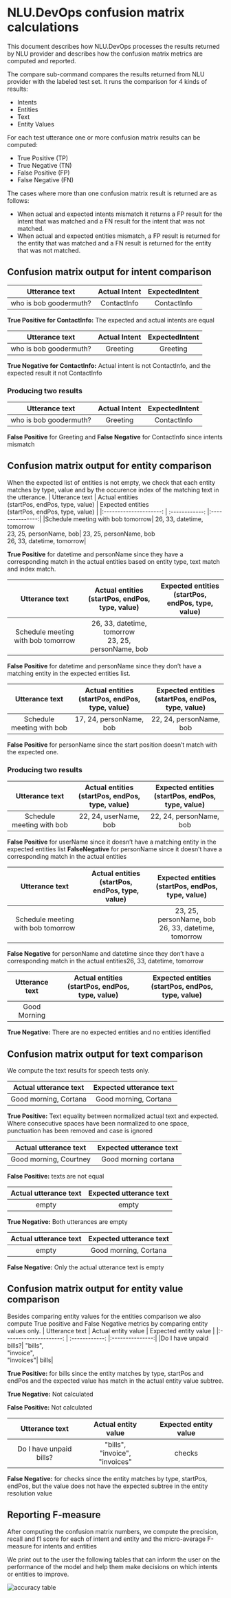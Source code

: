 # NLU.DevOps confusion matrix calculations

This document describes how NLU.DevOps processes the results returned by NLU provider and describes how the confusion matrix metrics are computed and reported.

The compare sub-command compares the results returned from NLU provider with the labeled test set. It runs the comparison for 4 kinds of results:  
- Intents
- Entities
- Text
-  Entity Values
  
For each test utterance one or more confusion matrix results can be computed:
- True Positive (TP)
- True Negative (TN)
- False Positive (FP)
- False Negative (FN)

 The cases where more than one confusion matrix result is returned are as follows:
-	When actual and expected intents mismatch it returns a FP result for the intent that was matched and a FN result for the intent that was not matched.
-	When actual and expected entities mismatch, a FP result is returned for the entity that was matched and a FN result is returned for the entity that was not matched.
  
## Confusion matrix output for intent comparison
 
|Utterance text        | Actual Intent  | ExpectedIntent   | 
|:---------------------: | :------------: |:---------------:|
|who is bob goodermuth? | ContactInfo | ContactInfo|

**True Positive for ContactInfo:** The expected and actual intents are equal


| Utterance text        | Actual Intent  | ExpectedIntent   | 
|:---------------------: | :------------: |:---------------:|
|who is bob goodermuth? | Greeting | Greeting|

**True Negative for ContactInfo:** Actual intent is not ContactInfo, and the expected result it not ContactInfo

### Producing two results
| Utterance text        | Actual Intent  | ExpectedIntent   | 
|:---------------------: | :------------: |:---------------:|
|who is bob goodermuth? | Greeting | ContactInfo|

**False Positive** for Greeting and **False Negative** for ContactInfo since intents mismatch

## Confusion matrix output for entity comparison
When the expected list of entities is not empty, we check that each entity matches by type, value and by the occurence index of the matching text in the utterance.
| Utterance text        | Actual entities<br>(startPos, endPos, type, value)	 | Expected entities<br>(startPos, endPos, type, value)   | 
|:---------------------: | :------------: |:---------------:|
|Schedule meeting with bob tomorrow| 	26, 33, datetime, tomorrow <br> 23, 25, personName, bob| 23, 25, personName, bob <br>26, 33, datetime, tomorrow|

**True Positive** for datetime and personName since they have a corresponding match in the actual entities based on entity type, text match and index match.

| Utterance text        | Actual entities<br>(startPos, endPos, type, value)	 | Expected entities<br>(startPos, endPos, type, value)   | 
|:---------------------: | :------------: |:---------------:|
|Schedule meeting with bob tomorrow| 	26, 33, datetime, tomorrow <br> 23, 25, personName, bob| |

**False Positive** for datetime and personName since they don’t have a matching entity in the expected entities list.

| Utterance text        | Actual entities<br>(startPos, endPos, type, value)	 | Expected entities<br>(startPos, endPos, type, value)   | 
|:---------------------: | :------------: |:---------------:|
|Schedule meeting with bob | 	17, 24, personName, bob| 22, 24, personName, bob|
**False Positive** for personName since the start position doesn’t match with the expected one.

### Producing two results

| Utterance text        | Actual entities<br>(startPos, endPos, type, value)	 | Expected entities<br>(startPos, endPos, type, value)   | 
|:---------------------: | :------------: |:---------------:|
|Schedule meeting with bob | 	22, 24, userName, bob| 22, 24, personName, bob|

**False Positive** for userName since it doesn’t have a matching entity in the expected entities list 
**FalseNegative** for personName since it doesn’t have a corresponding match in the actual entities


| Utterance text        | Actual entities<br>(startPos, endPos, type, value)	 | Expected entities<br>(startPos, endPos, type, value)   | 
|:---------------------: | :------------: |:---------------:|
|Schedule meeting with bob tomorrow| 	| 23, 25, personName, bob <br> 26, 33, datetime, tomorrow 

**False Negative** for personName and datetime since they don’t have a corresponding match in the actual entities26, 33, datetime, tomorrow 


| Utterance text        | Actual entities<br>(startPos, endPos, type, value)	 | Expected entities<br>(startPos, endPos, type, value)   | 
|:---------------------: | :------------: |:---------------:|
|Good Morning|  |

**True Negative:** There are no expected entities and no entities identified

## Confusion matrix output for text comparison 
We compute the text results for speech tests only.

|Actual utterance text  | Expected utterance text  | 
|:---------------------:| :-----------------------:|
|Good morning, Cortana  | Good morning, Cortana    | 

**True Positive:** Text equality between normalized actual text and expected. Where consecutive spaces have been normalized to one space, punctuation has been removed and case is ignored

|Actual utterance text  | Expected utterance text  | 
|:---------------------:| :-----------------------:|
|Good morning, Courtney | 	Good morning cortana   | 

**False Positive:** texts are not equal

|Actual utterance text  | Expected utterance text  | 
|:---------------------:| :-----------------------:|
|empty                  | 	empty                  | 


**True Negative:** Both utterances are empty

|Actual utterance text  | Expected utterance text  | 
|:---------------------:| :-----------------------:|
|empty                  | Good morning, Cortana   | 

**False Negative:** Only the actual utterance text is empty 


## Confusion matrix output for entity value comparison 

Besides comparing entity values for the entities comparison we also compute True positive and False Negative metrics by comparing entity values only. 
| Utterance text        | Actual entity value	 | Expected entity value  | 
|:---------------------: | :------------: |:---------------:|
|Do I have unpaid bills?| "bills",<br>"invoice", <br>"invoices"| bills|


**True Positive:** for bills since the entity matches by type, startPos and endPos and the expected value has match in the actual entity value subtree.

**True Negative:** Not calculated

**False Positive:** Not calculated

| Utterance text        | Actual entity value	 | Expected entity value  | 
|:---------------------: | :------------: |:---------------:|
|Do I have unpaid bills?| "bills",<br>"invoice", <br>"invoices"| checks|

**False Negative:** for checks since the entity matches by type, startPos, endPos, but the value does not have the expected subtree in the entity resolution value


## Reporting F-measure
After computing the confusion matrix numbers, we compute the precision, recall and f1 score for each of intent and entity and the micro-average F-measure for intents and entities

We print out to the user the following tables that can inform the user on the performance of the model and help them make decisions on which intents or entities to improve.

![accuracy table](images/accuracy_table_output.PNG)
